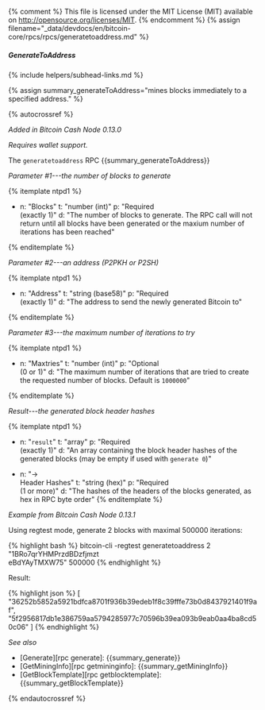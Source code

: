 {% comment %}
This file is licensed under the MIT License (MIT) available on
http://opensource.org/licenses/MIT.
{% endcomment %}
{% assign filename="_data/devdocs/en/bitcoin-core/rpcs/rpcs/generatetoaddress.md" %}

##### GenerateToAddress
{% include helpers/subhead-links.md %}

{% assign summary_generateToAddress="mines blocks immediately to a specified address." %}

{% autocrossref %}

*Added in Bitcoin Cash Node 0.13.0*

*Requires wallet support.*

The `generatetoaddress` RPC {{summary_generateToAddress}}

*Parameter #1---the number of blocks to generate*

{% itemplate ntpd1 %}
- n: "Blocks"
  t: "number (int)"
  p: "Required<br>(exactly 1)"
  d: "The number of blocks to generate.  The RPC call will not return until all blocks have been generated or the maxium number of iterations has been reached"
  
{% enditemplate %}

*Parameter #2---an address (P2PKH or P2SH)*

{% itemplate ntpd1 %}
- n: "Address"
  t: "string (base58)"
  p: "Required<br>(exactly 1)"
  d: "The address to send the newly generated Bitcoin to"
  
{% enditemplate %}

*Parameter #3---the maximum number of iterations to try*

{% itemplate ntpd1 %}
- n: "Maxtries"
  t: "number (int)"
  p: "Optional<br>(0 or 1)"
  d: "The maximum number of iterations that are tried to create the requested number of blocks.  Default is `1000000`"

{% enditemplate %}

*Result---the generated block header hashes*

{% itemplate ntpd1 %}
- n: "`result`"
  t: "array"
  p: "Required<br>(exactly 1)"
  d: "An array containing the block header hashes of the generated blocks (may be empty if used with `generate 0`)"

- n: "→<br>Header Hashes"
  t: "string (hex)"
  p: "Required<br>(1 or more)"
  d: "The hashes of the headers of the blocks generated, as hex in RPC byte order"
{% enditemplate %}

*Example from Bitcoin Cash Node 0.13.1*

Using regtest mode, generate 2 blocks with maximal 500000 iterations:

{% highlight bash %}
bitcoin-cli -regtest generatetoaddress 2 "1BRo7qrYHMPrzdBDzfjmzt\
eBdYAyTMXW75" 500000
{% endhighlight %}

Result:

{% highlight json %}
[
    "36252b5852a5921bdfca8701f936b39edeb1f8c39fffe73b0d8437921401f9af",
    "5f2956817db1e386759aa5794285977c70596b39ea093b9eab0aa4ba8cd50c06"
]
{% endhighlight %}

*See also*

* [Generate][rpc generate]: {{summary_generate}}
* [GetMiningInfo][rpc getmininginfo]: {{summary_getMiningInfo}}
* [GetBlockTemplate][rpc getblocktemplate]: {{summary_getBlockTemplate}}

{% endautocrossref %}
